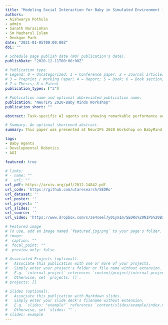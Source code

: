 ```yaml
---
title: "Modeling Social Interaction for Baby in Simulated Environment for Developmental Robotics"
authors:
- Aishwarya Pothula
- admin
- Sanath Narasimhan
- Sm Mazharul Islam
- Deokgun Park
date: "2021-01-05T00:00:00Z"
doi: ""

# Schedule page publish date (NOT publication's date).
publishDate: "2020-12-11T00:00:00Z"

# Publication type.
# Legend: 0 = Uncategorized; 1 = Conference paper; 2 = Journal article;
# 3 = Preprint / Working Paper; 4 = Report; 5 = Book; 6 = Book section;
# 7 = Thesis; 8 = Patent
publication_types: ["3"]

# Publication name and optional abbreviated publication name.
publication: "NeurIPS 2020-Baby Minds Workshop"
publication_short: ""

abstract: Task-specific AI agents are showing remarkable performance across different domains. But modeling generalized AI agents like human intelligence will require more than current datasets or only reward-based environments that don't include experiences that an infant gathers throughout its initial stages. In this paper, we present Simulated Environment for Developmental Robotics (SEDRo). It simulates the environments for a baby agent that a human baby experiences throughout the pre-born fetus stage to post-birth 12 months. SEDRo also includes a mother character to provide social interaction with the agent. To evaluate different developmental milestones of the agent, SEDRo incorporates some experiments from developmental psychology.

# Summary. An optional shortened abstract.
summary: This paper was presented at NeurIPS 2020 Workshop on BabyMind,  and discusses about our ongoing project for Simulated Environment for Developmental Robotics .

tags:
- Baby Agents
- Developmental Robotics
- AGI

featured: true

# links:
# - name: ""
#   url: ""
url_pdf: https://arxiv.org/pdf/2012.14842.pdf
url_code: 'https://github.com/utaresearch/SEDRo'
url_dataset: ''
url_poster: ''
url_project: ''
url_slides: ''
url_source: ''
url_video: 'https://www.dropbox.com/s/ze4ceel7y01ym1m/SEDRo%20NIPS%20BabyMinds%202020%20Workshop.mp4?dl=0'

# Featured image
# To use, add an image named `featured.jpg/png` to your page's folder. 
# image:
#  caption: ""
#  focal_point: ""
#  preview_only: false

# Associated Projects (optional).
#   Associate this publication with one or more of your projects.
#   Simply enter your project's folder or file name without extension.
#   E.g. `internal-project` references `content/project/internal-project/index.md`.
#   Otherwise, set `projects: []`.
# projects: []

# Slides (optional).
#   Associate this publication with Markdown slides.
#   Simply enter your slide deck's filename without extension.
#   E.g. `slides: "example"` references `content/slides/example/index.md`.
#   Otherwise, set `slides: ""`.
# slides: example
---
```


